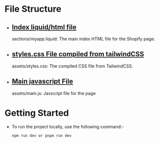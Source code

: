 


# File Structure
- ## [Index liquid/html file](sections/myapp.liquid)
    sections/myapp.liquid: The main index HTML file for the Shopify page.
- ## [styles.css File compiled from tailwindCSS](assets/styles.css)
    assets/styles.css: The compiled CSS file from TailwindCSS.
- ## [Main javascript File](assets/main.js)
     assets/main.js: Javscript file for the page

# Getting Started
- To run the project locally, use the following command:-
  
      npm run dev or pnpm run dev
    

